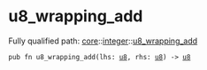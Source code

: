 # u8_wrapping_add

Fully qualified path: [core](./core.md)::[integer](./core-integer.md)::[u8_wrapping_add](./core-integer-u8_wrapping_add.md)

<pre><code class="language-cairo">pub fn u8_wrapping_add(lhs: <a href="core-integer-u8.html">u8</a>, rhs: <a href="core-integer-u8.html">u8</a>) -&gt; <a href="core-integer-u8.html">u8</a></code></pre>

